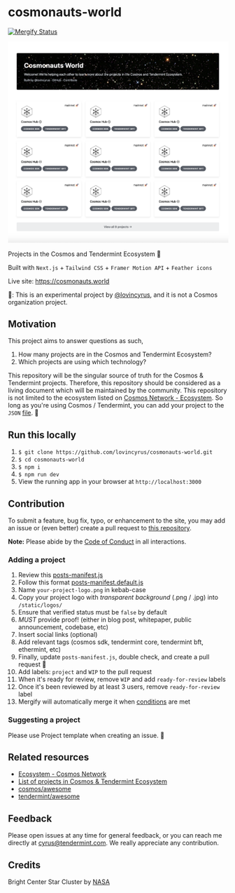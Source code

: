 # cosmonauts-world

[![Mergify Status](https://img.shields.io/endpoint.svg?url=https://gh.mergify.io/badges/lovincyrus/cosmonauts-world)](https://mergify.io)

![demo](demo.png)

Projects in the Cosmos and Tendermint Ecosystem 🌌

Built with `Next.js` + `Tailwind CSS` + `Framer Motion API` + `Feather icons`

Live site: https://cosmonauts.world

📣: This is an experimental project by [@lovincyrus](https://github.com/lovincyrus), and it is not a Cosmos organization project.

## Motivation

This project aims to answer questions as such,

1. How many projects are in the Cosmos and Tendermint Ecosystem?
2. Which projects are using which technology?

This repository will be the singular source of truth for the Cosmos & Tendermint projects. Therefore, this repository should be considered as a living document which will be maintained by the community. This repository is not limited to the ecosystem listed on [Cosmos Network - Ecosystem](https://cosmos.network/ecosystem). So long as you're using Cosmos / Tendermint, you can add your project to the `JSON` [file](/data/posts-manifest.js). 🌌

## Run this locally

1. `$ git clone https://github.com/lovincyrus/cosmonauts-world.git`
2. `$ cd cosmonauts-world`
3. `$ npm i`
4. `$ npm run dev`
5. View the running app in your browser at `http://localhost:3000`

## Contribution

To submit a feature, bug fix, typo, or enhancement to the site, you may add an issue or (even better) create a pull request to [this repository](https://github.com/lovincyrus/cosmonauts-world).

**Note:** Please abide by the [Code of Conduct](CODE_OF_CONDUCT.md) in all interactions.

### Adding a project

1. Review this [posts-manifest.js](/data/posts-manifest.js)
2. Follow this format [posts-manifest.default.js](/data/posts-manifest.default.js)
3. Name `your-project-logo.png` in kebab-case
4. Copy your project logo with _transparent background_ (.png / .jpg) into `/static/logos/`
5. Ensure that verified status must be `false` by default
6. _MUST_ provide proof! (either in blog post, whitepaper, public announcement, codebase, etc)
7. Insert social links (optional)
8. Add relevant tags (cosmos sdk, tendermint core, tendermint bft, ethermint, etc)
9. Finally, update `posts-manifest.js`, double check, and create a pull request 🚀
10. Add labels: `project` and `WIP` to the pull request
11. When it's ready for review, remove `WIP` and add `ready-for-review` labels
12. Once it's been reviewed by at least 3 users, remove `ready-for-review` label
13. Mergify will automatically merge it when [conditions](./.mergify.yml) are met

### Suggesting a project

Please use Project template when creating an issue. 🤝

## Related resources

- [Ecosystem - Cosmos Network](https://cosmos.network/ecosystem)
- [List of projects in Cosmos & Tendermint Ecosystem](https://forum.cosmos.network/t/list-of-projects-in-cosmos-tendermint-ecosystem/243)
- [cosmos/awesome](https://github.com/cosmos/awesome)
- [tendermint/awesome](https://github.com/tendermint/awesome)

## Feedback

Please open issues at any time for general feedback, or you can reach me directly at cyrus@tendermint.com. We really appreciate any contribution.

## Credits

Bright Center Star Cluster by [NASA](https://unsplash.com/photos/OVO8nK-7Rfs)
